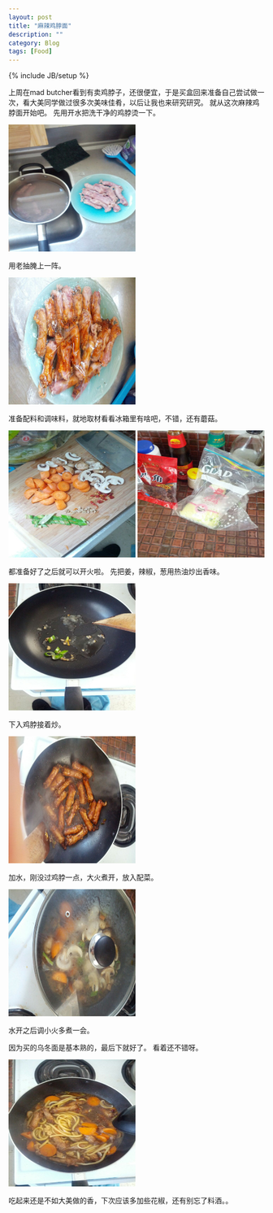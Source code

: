 ```yaml
---
layout: post
title: "麻辣鸡脖面"
description: ""
category: Blog
tags: [Food]
---
```


{% include JB/setup %}

上周在mad butcher看到有卖鸡脖子，还很便宜，于是买盒回来准备自己尝试做一次，看大美同学做过很多次美味佳肴，以后让我也来研究研究。
就从这次麻辣鸡脖面开始吧。
先用开水把洗干净的鸡脖烫一下。

<img src="/images/jibo1.jpg" alt="jibo1" class="img-center" width="250" height="250"/>

用老抽腌上一阵。

<img src="/images/jibo2.jpg" alt="jibo2" class="img-center" width="250" height="250"/>

准备配料和调味料，就地取材看看冰箱里有啥吧，不错，还有蘑菇。

<img src="/images/jibo3.jpg" alt="jibo3" class="img-center" width="250" height="250"/>
<img src="/images/jibo4.jpg" alt="jibo4" class="img-center" width="250" height="250"/>

都准备好了之后就可以开火啦。
先把姜，辣椒，葱用热油炒出香味。

<img src="/images/jibo5.jpg" alt="jibo5" class="img-center" width="250" height="250"/>

下入鸡脖接着炒。

<img src="/images/jibo6.jpg" alt="jibo6" class="img-center" width="250" height="250"/>

加水，刚没过鸡脖一点，大火煮开，放入配菜。

<img src="/images/jibo7.jpg" alt="jibo7" class="img-center" width="250" height="250"/>

水开之后调小火多煮一会。

因为买的乌冬面是基本熟的，最后下就好了。
看着还不错呀。

<img src="/images/jibo8.jpg" alt="jibo8" class="img-center" width="250" height="250"/>

吃起来还是不如大美做的香，下次应该多加些花椒，还有别忘了料酒。。

